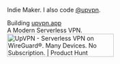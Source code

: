 
Indie Maker. I also code [@upvpn](https://github.com/upvpn).

Building [upvpn.app](https://upvpn.app)
<br/> A Modern Serverless VPN. <br/>
<a href="https://www.producthunt.com/posts/upvpn?utm_source=badge-featured&utm_medium=badge&utm_souce=badge-upvpn" target="_blank"><img src="https://api.producthunt.com/widgets/embed-image/v1/featured.svg?post_id=405935&theme=light" alt="UpVPN - Serverless&#0032;VPN&#0032;on&#0032;WireGuard&#0174;&#0046;&#0032;Many&#0032;Devices&#0046;&#0032;No&#0032;Subscription&#0046; | Product Hunt" style="width: 250px; height: 54px;" width="250" height="54" /></a>



<!--
**64bit/64bit** is a ✨ _special_ ✨ repository because its `README.md` (this file) appears on your GitHub profile.

Here are some ideas to get you started:

- 🔭 I’m currently working on ...
- 🌱 I’m currently learning ...
- 👯 I’m looking to collaborate on ...
- 🤔 I’m looking for help with ...
- 💬 Ask me about ...
- 📫 How to reach me: ...
- 😄 Pronouns: ...
- ⚡ Fun fact: ...
-->
